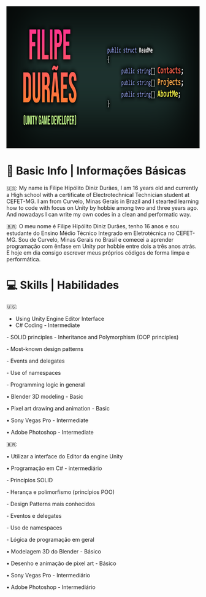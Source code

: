 <img style="-webkit-user-select: none;margin: auto;cursor: zoom-in;" src="https://raw.githubusercontent.com/filipeduraes/filipeduraes/main/Header_GithubReadme.png" width="1000" height="370">

<h1> 👋 Basic Info | Informações Básicas </h1>

<p> 🇺🇸: My name is Filipe Hipólito Diniz Durães, I am 16 years old and currently a High school with a certificate of Electrotechnical Technician student at CEFET-MG.
I am from Curvelo, Minas Gerais in Brazil and I stearted learning how to code with focus on Unity by hobbie among two and three years ago. And nowadays I can write my own codes in a clean and performatic way.</p>

<p> 🇧🇷: O meu nome é Filipe Hipólito Diniz Durães, tenho 16 anos e sou estudante do Ensino Médio Técnico Integrado em Eletrotécnica no CEFET-MG.
Sou de Curvelo, Minas Gerais no Brasil e comecei a aprender programação com ênfase em Unity por hobbie entre dois a três anos atrás. E hoje em dia consigo escrever meus próprios códigos de forma limpa e performática.</p>

<h1> 💻 Skills | Habilidades </h1>

 🇺🇸:
<ul>
  <li>Using Unity Engine Editor Interface</li>
  <li>C# Coding - Intermediate</li>
</ul>
      - SOLID principles
      - Inheritance and Polymorphism (OOP principles)</p>
      - Most-known design patterns</p>
      - Events and delegates</p>
      - Use of namespaces</p>
      - Programming logic in general</p>
• Blender 3D modeling - Basic</p>
• Pixel art drawing and animation - Basic</p>
• Sony Vegas Pro - Intermediate</p>
• Adobe Photoshop - Intermediate</p>

<p> 🇧🇷:</p>
<p>   • Utilizar a interface do Editor da engine Unity</p>
<p>   • Programação em C# - intermediário</p>
<p>     - Princípios SOLID</p>
<p>     - Herança e polimorfismo (princípios POO)</p>
<p>     - Design Patterns mais conhecidos</p>
<p>     - Eventos e delegates</p>
<p>     - Uso de namespaces</p>
<p>     - Lógica de programação em geral</p>
<p>   • Modelagem 3D do Blender - Básico</p>
<p>   • Desenho e animação de pixel art - Básico</p>
<p>   • Sony Vegas Pro - Intermediário</p>
<p>   • Adobe Photoshop - Intermediário</p>

